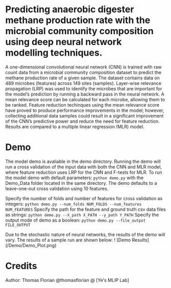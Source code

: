 # Predicting anaerobic digester methane production rate with the microbial community composition using deep neural network modelling techniques.

A one-dimensional convolutional neural network (CNN) is trained with raw count data from a microbial community composition dataset to predict the methane production rate of a given sample. The dataset contains data on 489 microbes (features) across 149 sites (samples). Layer-wise relevance propagation (LRP) was used to identify the microbes that are important for the model’s prediction by running a backward pass in the neural network. A mean relevance score can be calculated for each microbe, allowing them to be ranked. Feature reduction techinques using the mean relevance score have proved to produce performance improvements in the model; however, collecting additional data samples could result in a significant improvement of the CNN’s predictive power and reduce the need for feature reduction. Results are compared to a multiple linear regression (MLR) model.

# Demo
The model demo is avaliable in the demo directory. Running the demo will run a cross validation of the input data with both the CNN and MLR model, where feature reduction uses LRP for the CNN and F-tests for MLR. To run the model demo with default parameters: `python demo.py` with the Demo_Data folder located in the same directory. The demo defaults to a leave-one-out cross validation using 10 features.

Specify the number of folds and number of features for cross validation as integers: `python demo.py --num_folds NUM_FOLDS --num_features NUM_FEATURES`
Specify the path for the feature and ground truth csv data files as strings: `python demo.py --X_path X_PATH --y_path Y_PATH`
Specify the output mode of demo as a boolean: `python demo.py --file_output FILE_OUTPUT`

Due to the stochastic nature of neural networks, the results of the demo will vary. The results of a sample run are shown below:
! [Demo Results] (/Demo/Demo_Plot.png)

# Credits
Author: Thomas Florian @thomasflorian @ [Ye's MLIP Lab]
